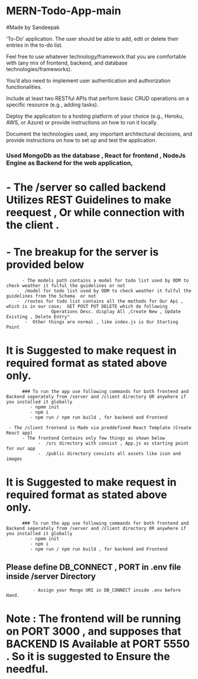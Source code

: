# MERN-Todo-App-main 
#Made by Sandeepak

‘To-Do’ application. The user should be able to add, edit or delete their entries in the to-do list.

Feel free to use whatever technology/framework that you are comfortable with (any mix of frontend, backend, and database technologies/frameworks).

You’d also need to implement user authentication and authorization functionalities. 

Include at least two RESTful APIs that perform basic CRUD operations on a specific resource (e.g., adding tasks).

Deploy the application to a hosting platform of your choice (e.g., Heroku, AWS, or Azure) or provide instructions on how to run it locally.

Document the technologies used, any important architectural decisions, and provide instructions on how to set up and test the application.

### Used MongoDb as the database , React for frontend , NodeJs Engine as Backend for the web application,
#     - The /server so called backend Utilizes REST Guidelines to make reequest , Or while connection with the client . 
#     - Tne breakup for the server is provided below 
          - The models path contains a model for todo list used by ODM to check weather it fulful the guidelines or not 
        -  /model for todo list used by ODM to check weather it fulful the guidelines from the Schema  or not 
        -  /routes for todo list contains all the methods for Our Api , which is in our case;  GET POST PUT DELETE which do following 
                     Operations Desc. display All ,Create New , Update Existing , Delete Entry" 
           -  Other things are normal , like index.js is Our Starting Point


# It is Suggested to make request in required format as stated above only. 
          ### To run the app use following commands for both frontend and Backend seperately from /server and /client directory OR anywhere if you installed it globally
             - npmm init 
             - npm i 
             - npm run / npm run build , for backend and Frontend

     - The /client frontend is Made via preddefined React Template (Create React app)
          - The frontend Contains only few things as shown below 
                -  /src directory with consist , App.js as starting point for our app
                -  /public directory consists all assets like icon and images      


# It is Suggested to make request in required format as stated above only. 
          ### To run the app use following commands for both frontend and Backend seperately from /server and /client directory OR anywhere if you installed it globally
             - npmm init 
             - npm i 
             - npm run / npm run build , for backend and Frontend
## Please define DB_CONNECT , PORT in .env file inside /server Directory
              - Assign your Mongo URI in DB_CONNECT inside .env before Hand.
# Note : The frontend will be running on PORT 3000 , and supposes that BACKEND IS Available at PORT 5550 . So it is suggested to Ensure the needful.
